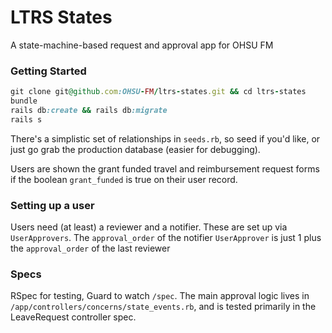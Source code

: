 # LTRS States

A state-machine-based request and approval app for OHSU FM

### Getting Started

```ruby
git clone git@github.com:OHSU-FM/ltrs-states.git && cd ltrs-states
bundle
rails db:create && rails db:migrate
rails s
```

There's a simplistic set of relationships in `seeds.rb`, so seed if you'd like, or just go grab the production database (easier for debugging).

Users are shown the grant funded travel and reimbursement request forms if the boolean `grant_funded` is true on their user record.

### Setting up a user

Users need (at least) a reviewer and a notifier. These are set up via `UserApprovers`. The `approval_order` of the notifier `UserApprover` is just 1 plus the `approval_order` of the last reviewer

### Specs

RSpec for testing, Guard to watch `/spec`. The main approval logic lives in `/app/controllers/concerns/state_events.rb`, and is tested primarily in the LeaveRequest controller spec.
